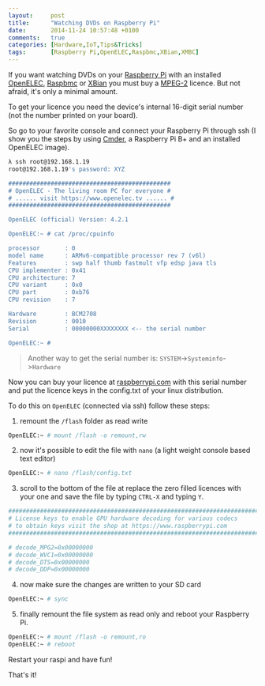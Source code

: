```yaml
---
layout:     post
title:      "Watching DVDs on Raspberry Pi"
date:       2014-11-24 10:57:48 +0100
comments:   true
categories: [Hardware,IoT,Tips&Tricks]
tags:       [Raspberry Pi,OpenELEC,Raspbmc,XBian,XMBC]
---
```


If you want watching DVDs on your [Raspberry Pi](https://www.raspberrypi.org) with an installed [OpenELEC](https://openelec.tv), [Raspbmc](https://www.raspbmc.com) or [XBian](https://xbian.org) you must buy a [MPEG-2](https://www.raspberrypi.com) licence. But not afraid, it's only a minimal amount.

To get your licence you need the device's internal 16-digit serial number (not the number printed on your board).

So go to your favorite console and connect your Raspberry Pi through ssh (I show you the steps by using [Cmder](https://cmder.app/), a Raspberry Pi B+ and an installed OpenELEC image).

```bash
λ ssh root@192.168.1.19
root@192.168.1.19's password: XYZ

##############################################
# OpenELEC - The living room PC for everyone #
# ...... visit https://www.openelec.tv ...... #
##############################################

OpenELEC (official) Version: 4.2.1

OpenELEC:~ # cat /proc/cpuinfo

processor       : 0
model name      : ARMv6-compatible processor rev 7 (v6l)
Features        : swp half thumb fastmult vfp edsp java tls
CPU implementer : 0x41
CPU architecture: 7
CPU variant     : 0x0
CPU part        : 0xb76
CPU revision    : 7

Hardware        : BCM2708
Revision        : 0010
Serial          : 00000000XXXXXXXX <-- the serial number

OpenELEC:~ #
```
> Another way to get the serial number is: `SYSTEM`->`Systeminfo`->`Hardware`

Now you can buy your licence at [raspberrypi.com](https://www.raspberrypi.com) with this serial number and put the licence keys in the config.txt of your linux distribution.

To do this on `OpenELEC` (connected via ssh) follow these steps:

1. remount the `/flash` folder as read write

```bash
OpenELEC:~ # mount /flash -o remount,rw
```

2. now it's possible to edit the file with `nano` (a light weight console based text editor)

```bash
OpenELEC:~ # nano /flash/config.txt
```

3. scroll to the bottom of the file at replace the zero filled licences with your one and save the file by typing `CTRL-X` and typing `Y`.

```bash
################################################################################
# License keys to enable GPU hardware decoding for various codecs
# to obtain keys visit the shop at https://www.raspberrypi.com
################################################################################

# decode_MPG2=0x00000000
# decode_WVC1=0x00000000
# decode_DTS=0x00000000
# decode_DDP=0x00000000
```

4. now make sure the changes are written to your SD card

```bash
OpenELEC:~ # sync
```

5. finally remount the file system as read only and reboot your Raspberry Pi.

```bash
OpenELEC:~ # mount /flash -o remount,ro
OpenELEC:~ # reboot
```

Restart your raspi and have fun!

That's it!
